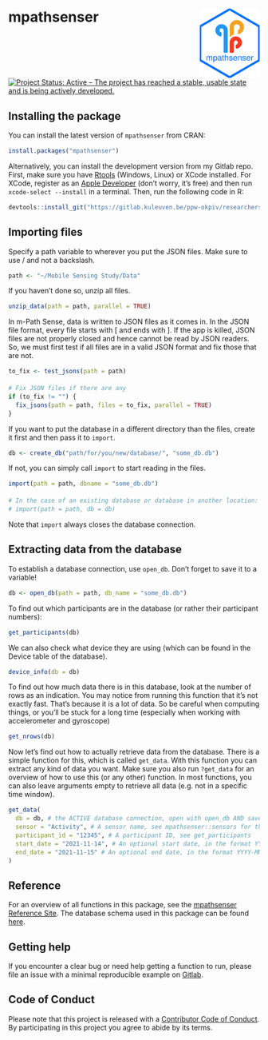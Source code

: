 
<!-- README.md is generated from README.Rmd. Please edit that file -->

# mpathsenser <a href='https://ppw-okpiv.pages.gitlab.kuleuven.be/researchers/u0134047/mpathsenser/index.html'><img src='man/figures/logo.png' align="right" height="139" /></a>

[![Project Status: Active – The project has reached a stable, usable
state and is being actively
developed.](https://www.repostatus.org/badges/latest/active.svg)](https://www.repostatus.org/#active)

## Installing the package

You can install the latest version of `mpathsenser` from CRAN:

``` r
install.packages("mpathsenser")
```

Alternatively, you can install the development version from my Gitlab
repo. First, make sure you have
[Rtools](https://cran.r-project.org/bin/windows/Rtools/) (Windows,
Linux) or XCode installed. For XCode, register as an [Apple
Developer](https://developer.apple.com/) (don’t worry, it’s free) and
then run `xcode-select --install` in a terminal. Then, run the following
code in R:

``` r
devtools::install_git("https://gitlab.kuleuven.be/ppw-okpiv/researchers/u0134047/mpathsenser")
```

## Importing files

Specify a path variable to wherever you put the JSON files. Make sure to
use / and not a backslash.

``` r
path <- "~/Mobile Sensing Study/Data"
```

If you haven’t done so, unzip all files.

``` r
unzip_data(path = path, parallel = TRUE)
```

In m-Path Sense, data is written to JSON files as it comes in. In the
JSON file format, every file starts with \[ and ends with \]. If the app
is killed, JSON files are not properly closed and hence cannot be read
by JSON readers. So, we must first test if all files are in a valid JSON
format and fix those that are not.

``` r
to_fix <- test_jsons(path = path)

# Fix JSON files if there are any
if (to_fix != "") {
  fix_jsons(path = path, files = to_fix, parallel = TRUE)
}
```

If you want to put the database in a different directory than the files,
create it first and then pass it to `import`.

``` r
db <- create_db("path/for/you/new/database/", "some_db.db")
```

If not, you can simply call `import` to start reading in the files.

``` r
import(path = path, dbname = "some_db.db")

# In the case of an existing database or database in another location:
# import(path = path, db = db)
```

Note that `import` always closes the database connection.

## Extracting data from the database

To establish a database connection, use `open_db`. Don’t forget to save
it to a variable!

``` r
db <- open_db(path = path, db_name = "some_db.db")
```

To find out which participants are in the database (or rather their
participant numbers):

``` r
get_participants(db)
```

We can also check what device they are using (which can be found in the
Device table of the database).

``` r
device_info(db = db)
```

To find out how much data there is in this database, look at the number
of rows as an indication. You may notice from running this function that
it’s not exactly fast. That’s because it is a lot of data. So be careful
when computing things, or you’ll be stuck for a long time (especially
when working with accelerometer and gyroscope)

``` r
get_nrows(db)
```

Now let’s find out how to actually retrieve data from the database.
There is a simple function for this, which is called `get_data`. With
this function you can extract any kind of data you want. Make sure you
also run `?get_data` for an overview of how to use this (or any other)
function. In most functions, you can also leave arguments empty to
retrieve all data (e.g. not in a specific time window).

``` r
get_data(
  db = db, # the ACTIVE database connection, open with open_db AND save to a variable
  sensor = "Activity", # A sensor name, see mpathsenser::sensors for the full list
  participant_id = "12345", # A participant ID, see get_participants
  start_date = "2021-11-14", # An optional start date, in the format YYYY-MM-DD
  end_date = "2021-11-15" # An optional end date, in the format YYYY-MM-DD
)
```

## Reference

For an overview of all functions in this package, see the [mpathsenser
Reference
Site](https://ppw-okpiv.pages.gitlab.kuleuven.be/researchers/u0134047/mpathsenser/reference/index.html).
The database schema used in this package can be found
[here](https://gitlab.kuleuven.be/ppw-okpiv/researchers/u0134047/mpathsenser/-/blob/master/inst/extdata/mpathsenser_db.png).

## Getting help

If you encounter a clear bug or need help getting a function to run,
please file an issue with a minimal reproducible example on
[Gitlab](https://gitlab.kuleuven.be/ppw-okpiv/researchers/u0134047/mpathsenser/-/issues).

## Code of Conduct

Please note that this project is released with a [Contributor Code of
Conduct](https://gitlab.kuleuven.be/ppw-okpiv/researchers/u0134047/mpathsenser/-/blob/master/CONTRIBUTING.md).
By participating in this project you agree to abide by its terms.
